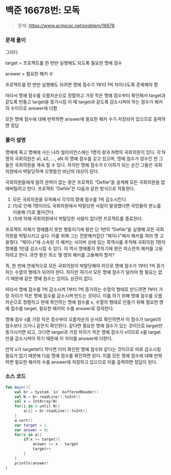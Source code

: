 # 백준 16678번: 모독

> 문제: https://www.acmicpc.net/problem/16678

### 문제 풀이

그리디

target = 프로젝트를 한 번만 실행해도 되도록 필요한 명예 점수

answer = 필요한 해커 수

프로젝트를 한 번만 실행해도 되려면 명예 점수가 1부터 1씩 차이나도록 존재해야 함

따라서 명예 점수를 오름차순으로 정렬하고 가장 작은 명예 점수부터 확인해서 target과 같도록 만들고 target을 증가시킴 이 때 target과 같도록 감소시켜야 하는 점수가 해커의 수이므로 answer에 더함

모든 명예 점수에 대해 반복하면 answer에 필요한 해커 수가 저장되어 있으므로 출력하면 정답

### 풀이 설명

명예에 죽고 명예에 사는 나라 얼라이언스에는 1명의 왕과  N명의 국회의원이 있다. 각 N 명의 국회의원은 a1, a2, ..., aN 의 명예 점수를 갖고 있으며, 명예 점수가 양수인 한 그들은 국회의원을 계속 할 수 있다. 하지만 명예 점수가 0 이하가 되는 순간 그들은 국회의원에서 박탈당하며 오랫동안 비난의 대상이 된다.

국회의원들에게 밀려 권력이 없는 왕은 프로젝트 “Defile”을 설계해 모든 국회의원을 없애버릴려고 한다. 프로젝트 “Defile”은 다음과 같은 방식으로 작동한다. 

1. 모든 국회의원을 모독해서 각각의 명예 점수를 1씩 감소시킨다.
2. (1)로 인해 1명이라도 국회의원에서 박탈당한 사람이 발생했다면 국민들의 분노를 이용해 (1)로 돌아간다.
3. (1)에 의해 국회의원에서 박탈당한 사람이 없다면 프로젝트를 종료한다.

프로젝트 자체가 명예롭지 못한 행동이기에 왕은 단 1번의 “Defile”을 실행해 모든 국회의원을 박탈시키고 싶다. 이를 위해 그는 전문해커집단 “제이나”에서 해커를 여러 명 고용했다. “제이나”에 소속된 각 해커는 사이버 상에 있는 흑역사를 추적해 국회의원 1명의 명예를 1만큼 감소시킬 수 있다. 이 역시 명예롭지 못하기에 왕은 최소한의 해커를 고용하려고 한다. 과연 왕은 최소 몇 명의 해커를 고용해야 할까?

즉, 한 번에 연쇄적으로 모든 국회의원이 박탈당해야 하므로 명예 점수가 1부터 1씩 증가하는 수열의 형태가 되어야 한다. 하지만 여기서 모든 명예 점수가 달라야 할 필요는 없기 때문에 같은 명예 점수는 있어도 상관이 없다.

따라서 명예 점수를 1씩 감소시켜 1부터 1씩 증가하는 수열의 형태로 만드려면 1부터 가장 차이가 적은 명예 점수를 감소시켜 만드는 것이다. 이를 하기 위해 명예 점수를 오름차순으로 정렬하고 현재 확인하는 명예 점수를 x, 수열의 형태로 만들기 위해 필요한 명예 점수를 target, 필요한 해커의 수를 answer로 정의한다.

명예 점수 x를 가장 작은 점수부터 오름차순의 순서로 확인하면서 이 점수가 target의 점수보다 크거나 같은지 확인한다. 같다면 필요한 명예 점수가 있는 것이므로 target만 증가시키면 되고, 크다면 target과 가장 차이가 적은 명예 점수가 x이므로 x를 target 만큼 감소시켜야 하기 때문에 이 차이를 answer에 더한다.

만약 x가 target보다 작다면 이미 확인한 명예 점수와 같다는 것이므로 따로 감소시킬 필요가 없기 때문에 다음 명예 점수를 확인하면 된다. 이를 모든 명예 점수에 대해 반복하면 필요한 해커의 수를 answer에 저장하고 있으므로 이를 출력하면 정답이 된다.

### 소스 코드
```kotlin
fun main(){
    val br = System.`in`.bufferedReader()
    val N = br.readLine().toInt()
    val a = IntArray(N)
    for(i in 0 until N){
        a[i] = br.readLine().toInt()
    }
    a.sort()
    var target = 1
    var answer = 0L
    for(x in a){
        if(x >= target){
            answer += x - target
            target++
        }
    }
    println(answer)
}
```